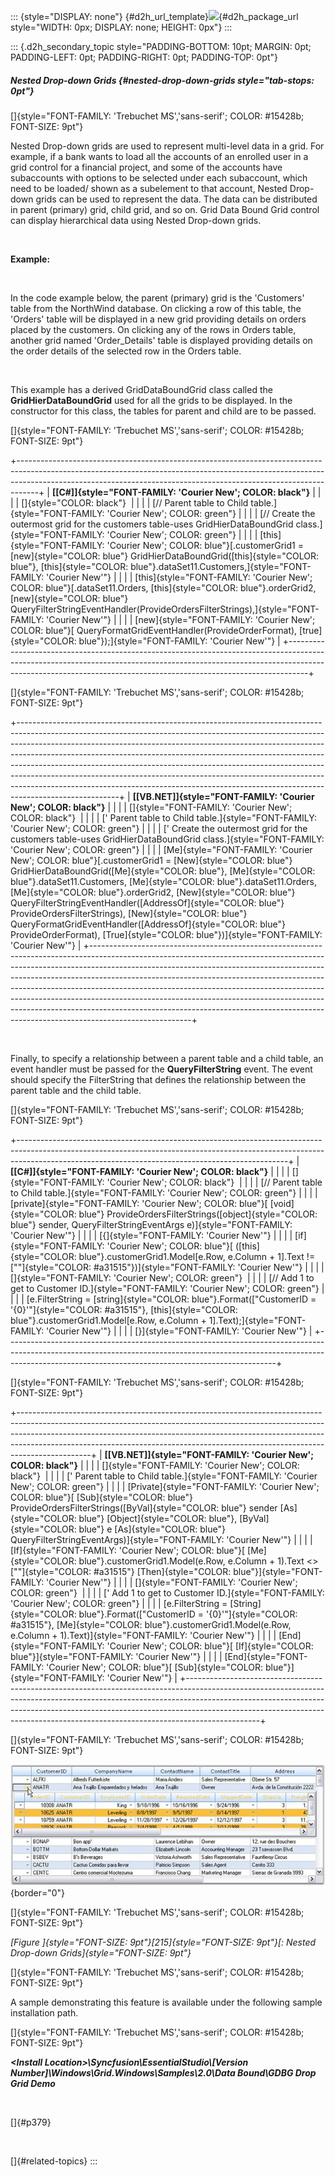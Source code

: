 ::: {style="DISPLAY: none"}
[](ms-xhelp:///?Id=d2h_url_template){#d2h_url_template}![](!package_url!){#d2h_package_url style="WIDTH: 0px; DISPLAY: none; HEIGHT: 0px"}
:::

::: {.d2h_secondary_topic style="PADDING-BOTTOM: 10pt; MARGIN: 0pt; PADDING-LEFT: 0pt; PADDING-RIGHT: 0pt; PADDING-TOP: 0pt"}
##### Nested Drop-down Grids {#nested-drop-down-grids style="tab-stops: 0pt"}

[]{style="FONT-FAMILY: 'Trebuchet MS','sans-serif'; COLOR: #15428b; FONT-SIZE: 9pt"} 

Nested Drop-down grids are used to represent multi-level data in a grid. For example, if a bank wants to load all the accounts of an enrolled user in a grid control for a financial project, and some of the accounts have subaccounts with options to be selected under each subaccount, which need to be loaded/ shown as a subelement to that account, Nested Drop-down grids can be used to represent the data. The data can be distributed in parent (primary) grid, child grid, and so on. Grid Data Bound Grid control can display hierarchical data using Nested Drop-down grids.

 

**Example:**

 

In the code example below, the parent (primary) grid is the \'Customers\' table from the NorthWind database. On clicking a row of this table, the \'Orders\' table will be displayed in a new grid providing details on orders placed by the customers. On clicking any of the rows in Orders table, another grid named \'Order_Details\' table is displayed providing details on the order details of the selected row in the Orders table. 

 

This example has a derived GridDataBoundGrid class called the **GridHierDataBoundGrid** used for all the grids to be displayed. In the constructor for this class, the tables for parent and child are to be passed.

[]{style="FONT-FAMILY: 'Trebuchet MS','sans-serif'; COLOR: #15428b; FONT-SIZE: 9pt"} 

+-----------------------------------------------------------------------------------------------------------------------------------------------------------------------------------------------------------------------------------------------+
| **[\[C#\]]{style="FONT-FAMILY: 'Courier New'; COLOR: black"}**                                                                                                                                                                                |
|                                                                                                                                                                                                                                               |
| []{style="COLOR: black"}                                                                                                                                                                                                                      |
|                                                                                                                                                                                                                                               |
| [// Parent table to Child table.]{style="FONT-FAMILY: 'Courier New'; COLOR: green"}                                                                                                                                                           |
|                                                                                                                                                                                                                                               |
| [// Create the outermost grid for the customers table-uses GridHierDataBoundGrid class.]{style="FONT-FAMILY: 'Courier New'; COLOR: green"}                                                                                                    |
|                                                                                                                                                                                                                                               |
| [this]{style="FONT-FAMILY: 'Courier New'; COLOR: blue"}[.customerGrid1 = [new]{style="COLOR: blue"} GridHierDataBoundGrid([this]{style="COLOR: blue"}, [this]{style="COLOR: blue"}.dataSet11.Customers,]{style="FONT-FAMILY: 'Courier New'"}  |
|                                                                                                                                                                                                                                               |
| [this]{style="FONT-FAMILY: 'Courier New'; COLOR: blue"}[.dataSet11.Orders, [this]{style="COLOR: blue"}.orderGrid2, [new]{style="COLOR: blue"} QueryFilterStringEventHandler(ProvideOrdersFilterStrings),]{style="FONT-FAMILY: 'Courier New'"} |
|                                                                                                                                                                                                                                               |
| [new]{style="FONT-FAMILY: 'Courier New'; COLOR: blue"}[ QueryFormatGridEventHandler(ProvideOrderFormat), [true]{style="COLOR: blue"});]{style="FONT-FAMILY: 'Courier New'"}                                                                   |
+-----------------------------------------------------------------------------------------------------------------------------------------------------------------------------------------------------------------------------------------------+

[]{style="FONT-FAMILY: 'Trebuchet MS','sans-serif'; COLOR: #15428b; FONT-SIZE: 9pt"} 

+-------------------------------------------------------------------------------------------------------------------------------------------------------------------------------------------------------------------------------------------------------------------------------------------------------------------------------------------------------------------------------------------------------------------------------------------------------------------------------------------------------------------------------------------------------------------------------------------+
| **[\[VB.NET\]]{style="FONT-FAMILY: 'Courier New'; COLOR: black"}**                                                                                                                                                                                                                                                                                                                                                                                                                                                                                                                        |
|                                                                                                                                                                                                                                                                                                                                                                                                                                                                                                                                                                                           |
| []{style="FONT-FAMILY: 'Courier New'; COLOR: black"}                                                                                                                                                                                                                                                                                                                                                                                                                                                                                                                                      |
|                                                                                                                                                                                                                                                                                                                                                                                                                                                                                                                                                                                           |
| [\' Parent table to Child table.]{style="FONT-FAMILY: 'Courier New'; COLOR: green"}                                                                                                                                                                                                                                                                                                                                                                                                                                                                                                       |
|                                                                                                                                                                                                                                                                                                                                                                                                                                                                                                                                                                                           |
| [\' Create the outermost grid for the customers table-uses GridHierDataBoundGrid class.]{style="FONT-FAMILY: 'Courier New'; COLOR: green"}                                                                                                                                                                                                                                                                                                                                                                                                                                                |
|                                                                                                                                                                                                                                                                                                                                                                                                                                                                                                                                                                                           |
| [Me]{style="FONT-FAMILY: 'Courier New'; COLOR: blue"}[.customerGrid1 = [New]{style="COLOR: blue"} GridHierDataBoundGrid([Me]{style="COLOR: blue"}, [Me]{style="COLOR: blue"}.dataSet11.Customers, [Me]{style="COLOR: blue"}.dataSet11.Orders, [Me]{style="COLOR: blue"}.orderGrid2, [New]{style="COLOR: blue"} QueryFilterStringEventHandler([AddressOf]{style="COLOR: blue"} ProvideOrdersFilterStrings), [New]{style="COLOR: blue"} QueryFormatGridEventHandler([AddressOf]{style="COLOR: blue"} ProvideOrderFormat), [True]{style="COLOR: blue"})]{style="FONT-FAMILY: 'Courier New'"} |
+-------------------------------------------------------------------------------------------------------------------------------------------------------------------------------------------------------------------------------------------------------------------------------------------------------------------------------------------------------------------------------------------------------------------------------------------------------------------------------------------------------------------------------------------------------------------------------------------+

 

Finally, to specify a relationship between a parent table and a child table, an event handler must be passed for the **QueryFilterString** event. The event should specify the FilterString that defines the relationship between the parent table and the child table.

[]{style="FONT-FAMILY: 'Trebuchet MS','sans-serif'; COLOR: #15428b; FONT-SIZE: 9pt"} 

+-------------------------------------------------------------------------------------------------------------------------------------------------------------------------------------------------------------------------------+
| **[\[C#\]]{style="FONT-FAMILY: 'Courier New'; COLOR: black"}**                                                                                                                                                                |
|                                                                                                                                                                                                                               |
| []{style="FONT-FAMILY: 'Courier New'; COLOR: black"}                                                                                                                                                                          |
|                                                                                                                                                                                                                               |
| [// Parent table to Child table.]{style="FONT-FAMILY: 'Courier New'; COLOR: green"}                                                                                                                                           |
|                                                                                                                                                                                                                               |
| [private]{style="FONT-FAMILY: 'Courier New'; COLOR: blue"}[ [void]{style="COLOR: blue"} ProvideOrdersFilterStrings([object]{style="COLOR: blue"} sender, QueryFilterStringEventArgs e)]{style="FONT-FAMILY: 'Courier New'"}   |
|                                                                                                                                                                                                                               |
| [{]{style="FONT-FAMILY: 'Courier New'"}                                                                                                                                                                                       |
|                                                                                                                                                                                                                               |
| [if]{style="FONT-FAMILY: 'Courier New'; COLOR: blue"}[ ([this]{style="COLOR: blue"}.customerGrid1.Model\[e.Row, e.Column + 1\].Text != [\"\"]{style="COLOR: #a31515"})]{style="FONT-FAMILY: 'Courier New'"}                   |
|                                                                                                                                                                                                                               |
| []{style="FONT-FAMILY: 'Courier New'; COLOR: green"}                                                                                                                                                                          |
|                                                                                                                                                                                                                               |
| [// Add 1 to get to Customer ID.]{style="FONT-FAMILY: 'Courier New'; COLOR: green"}                                                                                                                                           |
|                                                                                                                                                                                                                               |
| [e.FilterString = [string]{style="COLOR: blue"}.Format([\"CustomerID = \'{0}\'\"]{style="COLOR: #a31515"}, [this]{style="COLOR: blue"}.customerGrid1.Model\[e.Row, e.Column + 1\].Text);]{style="FONT-FAMILY: 'Courier New'"} |
|                                                                                                                                                                                                                               |
| [}]{style="FONT-FAMILY: 'Courier New'"}                                                                                                                                                                                       |
+-------------------------------------------------------------------------------------------------------------------------------------------------------------------------------------------------------------------------------+

[]{style="FONT-FAMILY: 'Trebuchet MS','sans-serif'; COLOR: #15428b; FONT-SIZE: 9pt"} 

+------------------------------------------------------------------------------------------------------------------------------------------------------------------------------------------------------------------------------------------------------------------------------------------------------------------------------------------+
| **[\[VB.NET\]]{style="FONT-FAMILY: 'Courier New'; COLOR: black"}**                                                                                                                                                                                                                                                                       |
|                                                                                                                                                                                                                                                                                                                                          |
| []{style="FONT-FAMILY: 'Courier New'; COLOR: black"}                                                                                                                                                                                                                                                                                     |
|                                                                                                                                                                                                                                                                                                                                          |
| [\' Parent table to Child table.]{style="FONT-FAMILY: 'Courier New'; COLOR: green"}                                                                                                                                                                                                                                                      |
|                                                                                                                                                                                                                                                                                                                                          |
| [Private]{style="FONT-FAMILY: 'Courier New'; COLOR: blue"}[ [Sub]{style="COLOR: blue"} ProvideOrdersFilterStrings([ByVal]{style="COLOR: blue"} sender [As]{style="COLOR: blue"} [Object]{style="COLOR: blue"}, [ByVal]{style="COLOR: blue"} e [As]{style="COLOR: blue"} QueryFilterStringEventArgs)]{style="FONT-FAMILY: 'Courier New'"} |
|                                                                                                                                                                                                                                                                                                                                          |
| [If]{style="FONT-FAMILY: 'Courier New'; COLOR: blue"}[ [Me]{style="COLOR: blue"}.customerGrid1.Model(e.Row, e.Column + 1).Text \<\> [\"\"]{style="COLOR: #a31515"} [Then]{style="COLOR: blue"}]{style="FONT-FAMILY: 'Courier New'"}                                                                                                      |
|                                                                                                                                                                                                                                                                                                                                          |
| []{style="FONT-FAMILY: 'Courier New'; COLOR: green"}                                                                                                                                                                                                                                                                                     |
|                                                                                                                                                                                                                                                                                                                                          |
| [\' Add 1 to get to Customer ID.]{style="FONT-FAMILY: 'Courier New'; COLOR: green"}                                                                                                                                                                                                                                                      |
|                                                                                                                                                                                                                                                                                                                                          |
| [e.FilterString = [String]{style="COLOR: blue"}.Format([\"CustomerID = \'{0}\'\"]{style="COLOR: #a31515"}, [Me]{style="COLOR: blue"}.customerGrid1.Model(e.Row, e.Column + 1).Text)]{style="FONT-FAMILY: 'Courier New'"}                                                                                                                 |
|                                                                                                                                                                                                                                                                                                                                          |
| [End]{style="FONT-FAMILY: 'Courier New'; COLOR: blue"}[ [If]{style="COLOR: blue"}]{style="FONT-FAMILY: 'Courier New'"}                                                                                                                                                                                                                   |
|                                                                                                                                                                                                                                                                                                                                          |
| [End]{style="FONT-FAMILY: 'Courier New'; COLOR: blue"}[ [Sub]{style="COLOR: blue"}]{style="FONT-FAMILY: 'Courier New'"}                                                                                                                                                                                                                  |
+------------------------------------------------------------------------------------------------------------------------------------------------------------------------------------------------------------------------------------------------------------------------------------------------------------------------------------------+

[]{style="FONT-FAMILY: 'Trebuchet MS','sans-serif'; COLOR: #15428b; FONT-SIZE: 9pt"} 

![](ImagesExt/image91_277.jpg){border="0"}

[]{style="FONT-FAMILY: 'Trebuchet MS','sans-serif'; COLOR: #15428b; FONT-SIZE: 9pt"} 

*[Figure ]{style="FONT-SIZE: 9pt"}[215]{style="FONT-SIZE: 9pt"}[: Nested Drop-down Grids]{style="FONT-SIZE: 9pt"}*

[]{style="FONT-FAMILY: 'Trebuchet MS','sans-serif'; COLOR: #15428b; FONT-SIZE: 9pt"} 

A sample demonstrating this feature is available under the following sample installation path.

[]{style="FONT-FAMILY: 'Trebuchet MS','sans-serif'; COLOR: #15428b; FONT-SIZE: 9pt"} 

***\<Install Location\>\\Syncfusion\\EssentialStudio\\\[Version Number\]\\Windows\\Grid.Windows\\Samples\\2.0\\Data Bound\\GDBG Drop Grid Demo***

 

[]{#p379} 

 

[]{#related-topics}
:::

